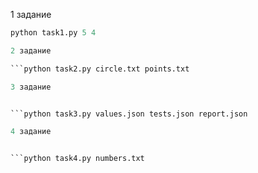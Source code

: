 1 задание


```python task1.py 4 3
python task1.py 5 4

2 задание

```python task2.py circle.txt points.txt

3 задание


```python task3.py values.json tests.json report.json

4 задание


```python task4.py numbers.txt

